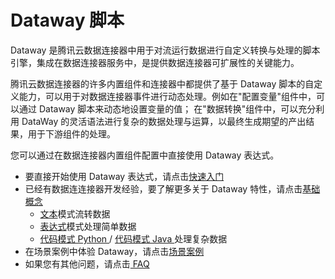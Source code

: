 # Dataway 脚本

Dataway 是腾讯云数据连接器中用于对流运行数据进行自定义转换与处理的脚本引擎，集成在数据连接器服务中，是提供数据连接器可扩展性的关键能力。

腾讯云数据连接器的许多内置组件和连接器中都提供了基于 Dataway 脚本的自定义能力，可以用于对数据连接器事件进行动态处理。例如在"配置变量"组件中，可以通过 Dataway 脚本来动态地设置变量的值；
在"数据转换"组件中，可以充分利用 DataWay 的灵活语法进行复杂的数据处理与运算，以最终生成期望的产出结果，用于下游组件的处理。

您可以通过在数据连接器内置组件配置中直接使用 Dataway 表达式。

- 要直接开始使用 Dataway 表达式，请点击[快速入门](../Dataway文档/快速入门.md)
- 已经有数据连连接器开发经验，要了解更多关于 Dataway 特性，请点击[基础概念](../Dataway文档/基础概念.md)
    - [文本](../Dataway文档/文本模式.md)模式流转数据
    - [表达式](../Dataway文档/表达式模式.md)模式处理简单数据
    - [代码模式 Python ](../Dataway文档/代码模式Python.md) / [代码模式 Java ](../Dataway文档/代码模式Java.md)处理复杂数据
- 在场景案例中体验 Dataway，请点击[场景案例](../Dataway文档/场景案例.md)
- 如果您有其他问题，请点击[ FAQ ](../Dataway文档/FAQ.md)
